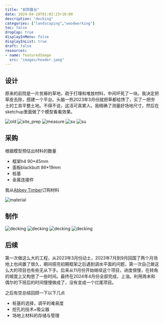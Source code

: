 ```yaml
---
title: "前院露台"
date: 2024-04-20T01:02:23+10:00
description: "decking"
categories: ["landscaping","woodworking"]
toc: false
dropCap: true
displayInMenu: false
displayInList: true
draft: false 
resources:
- name: featuredImage
  src: "images/header.jpeg"
---
```


## 设计

原来的前院是一片贫瘠的草地，疏于打理和堆放材料，中间坏死了一块。我决定把草皮去除，搭建一个平台。头脑一热2023年3月份就把草都给馋了，买了一把夯土的工具平整土地。不得不说，这活可真累人。我精确了测量好场地尺寸，然后在sketchup里面做了个模型看看效果。

![old](images/old.jpeg)
![site_prep](images/decking%20-%204.jpeg)
![measure](images/decking%20-%205.jpeg)
![su](images/decking%20-%206.jpeg)
![su](images/decking%20-%2017.jpeg)

## 采购

根据模型预估出材料的数量

- 框架h4 90*45mm
- 面板blackbutt 86*19mm 
- 桩基
- 金属连接件

我从[Abbey Timber](https://abbeytimber.com.au/)订购材料

![material](images/decking%20-%208.jpeg)


## 制作

![decking](images/decking%20-%209.jpeg)
![decking](images/decking%20-%2011.jpeg)
![decking](images/decking%20-%2012.jpeg)
![decking](images/decking%20-%2013.jpeg)


## 后续

第一次做这么大的工程，从2023年3月份动土，2023年7月到9月回国了两个月场地上也闲置了很久，期间搭完初期框架之后遇到调水平面的问题，第一次自己做这么大的项目也有些无从下手。后来从11月份开始继续这个项目，进度很慢，在转角的坡度上又构思了一些时间。最终在2024年4月份全部完成，上油。利用周末和偶尔的下班后的时间慢慢做成了，没有变成一个烂尾项目。


之后有空总结回顾一下以下几点

- 桩基的选择，调平的难易度
- 挖孔的技术+吸尘器
- 场地上材料的存储与管理